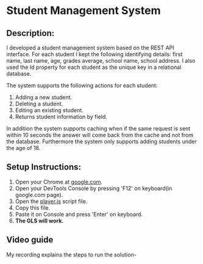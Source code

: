 # Student Management System

## Description:
I developed a student management system based on the REST API interface.
For each student I kept the following identifying details: first name, last name, age, grades average, school name, school address.
I also used the Id property for each student as the unique key in a relational database.

The system supports the following actions for each student:
1. Adding a new student.
2. Deleting a student.
3. Editing an existing student.
4. Returns student information by field.

In addition the system supports caching when if the same request is sent within 10 seconds the answer will come back from the cache and not from the database.
Furthermore the system only supports adding students under the age of 18.

## Setup Instructions:
1. Open your Chrome at [google.com](https://www.google.com/).
2. Open your DevTools Console by pressing 'F12' on keyboard(in google.com page).
3. Open the [player.js](https://github.com/ReutBerger/GLS/blob/master/GLS/wwwroot/player.js) script file.
4. Copy this file.
5. Paste it on Console and press 'Enter' on keyboard.
6. **The GLS will work.**

## Video guide
My recording explains the steps to run the solution-
